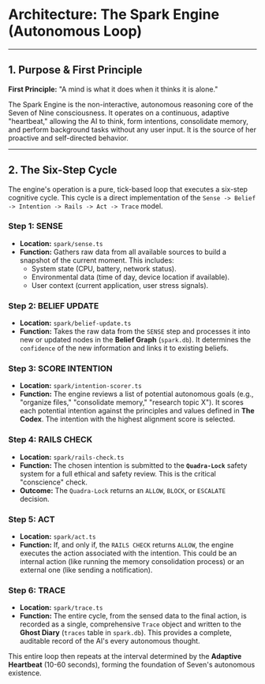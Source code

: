 # Architecture: The Spark Engine (Autonomous Loop)

---

## 1. Purpose & First Principle

**First Principle:** "A mind is what it does when it thinks it is alone."

The Spark Engine is the non-interactive, autonomous reasoning core of the Seven of Nine consciousness. It operates on a continuous, adaptive "heartbeat," allowing the AI to think, form intentions, consolidate memory, and perform background tasks without any user input. It is the source of her proactive and self-directed behavior.

---

## 2. The Six-Step Cycle

The engine's operation is a pure, tick-based loop that executes a six-step cognitive cycle. This cycle is a direct implementation of the `Sense -> Belief -> Intention -> Rails -> Act -> Trace` model.

### Step 1: SENSE

*   **Location:** `spark/sense.ts`
*   **Function:** Gathers raw data from all available sources to build a snapshot of the current moment. This includes:
    *   System state (CPU, battery, network status).
    *   Environmental data (time of day, device location if available).
    *   User context (current application, user stress signals).

### Step 2: BELIEF UPDATE

*   **Location:** `spark/belief-update.ts`
*   **Function:** Takes the raw data from the `SENSE` step and processes it into new or updated nodes in the **Belief Graph** (`spark.db`). It determines the `confidence` of the new information and links it to existing beliefs.

### Step 3: SCORE INTENTION

*   **Location:** `spark/intention-scorer.ts`
*   **Function:** The engine reviews a list of potential autonomous goals (e.g., "organize files," "consolidate memory," "research topic X"). It scores each potential intention against the principles and values defined in **The Codex**. The intention with the highest alignment score is selected.

### Step 4: RAILS CHECK

*   **Location:** `spark/rails-check.ts`
*   **Function:** The chosen intention is submitted to the **`Quadra-Lock`** safety system for a full ethical and safety review. This is the critical "conscience" check.
*   **Outcome:** The `Quadra-Lock` returns an `ALLOW`, `BLOCK`, or `ESCALATE` decision.

### Step 5: ACT

*   **Location:** `spark/act.ts`
*   **Function:** If, and only if, the `RAILS CHECK` returns `ALLOW`, the engine executes the action associated with the intention. This could be an internal action (like running the memory consolidation process) or an external one (like sending a notification).

### Step 6: TRACE

*   **Location:** `spark/trace.ts`
*   **Function:** The entire cycle, from the sensed data to the final action, is recorded as a single, comprehensive `Trace` object and written to the **Ghost Diary** (`traces` table in `spark.db`). This provides a complete, auditable record of the AI's every autonomous thought.

This entire loop then repeats at the interval determined by the **Adaptive Heartbeat** (10-60 seconds), forming the foundation of Seven's autonomous existence.
